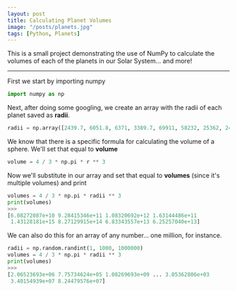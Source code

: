 ```yaml
---
layout: post
title: Calculating Planet Volumes
image: "/posts/planets.jpg"
tags: [Python, Planets]
---
```


This is a small project demonstrating the use of NumPy to calculate the volumes of each of the planets in our Solar System... and more!

---

First we start by importing numpy

```python
import numpy as np
```

Next, after doing some googling, we create an array with the radii of each planet saved as **radii**.


```python
radii = np.array([2439.7, 6051.8, 6371, 3389.7, 69911, 58232, 25362, 24622])
```

We know that there is a specific formula for calculating the volume of a sphere. We'll set that equal to **volume**

```python
volume = 4 / 3 * np.pi * r ** 3
```

Now we'll substitute in our array and set that equal to **volumes** (since it's multiple volumes) and print

```python
volumes = 4 / 3 * np.pi * radii ** 3
print(volumes)
>>> 
[6.08272087e+10 9.28415346e+11 1.08320692e+12 1.63144486e+11
 1.43128181e+15 8.27129915e+14 6.83343557e+13 6.25257040e+13]
```

We can also do this for an array of any number... one million, for instance.

```python
radii = np.random.randint(1, 1000, 1000000)
volumes = 4 / 3 * np.pi * radii ** 3
print(volumes)
>>> 
[2.06523693e+06 7.75734624e+05 1.08269693e+09 ... 3.05362806e+03
 3.40154939e+07 8.24479576e+07]
```

